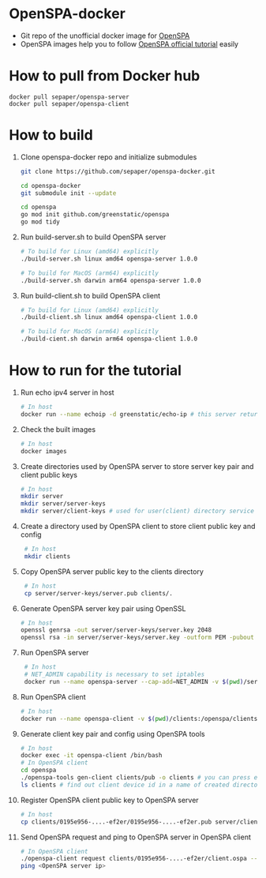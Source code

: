 # OpenSPA-docker
* Git repo of the unofficial docker image for [OpenSPA](https://github.com/greenstatic/openspa)
* OpenSPA images help you to follow [OpenSPA official tutorial](https://github.com/greenstatic/openspa/blob/master/docs/OpenSPA%20Server%20Installation%20with%20iptables.md) easily

# How  to pull from Docker hub
    docker pull sepaper/openspa-server
    docker pull sepaper/openspa-client
# How to build
1. Clone openspa-docker repo and initialize submodules
    ```bash
    git clone https://github.com/sepaper/openspa-docker.git
    
    cd openspa-docker
    git submodule init --update
    
    cd openspa
    go mod init github.com/greenstatic/openspa
    go mod tidy
    ```
2. Run build-server.sh to build OpenSPA server
    ```bash
    # To build for Linux (amd64) explicitly
    ./build-server.sh linux amd64 openspa-server 1.0.0
    
    # To build for MacOS (arm64) explicitly 
    ./build-server.sh darwin arm64 openspa-server 1.0.0
    ```
3. Run build-client.sh to build OpenSPA client
    ```bash
    # To build for Linux (amd64) explicitly
    ./build-client.sh linux amd64 openspa-client 1.0.0
    
    # To build for MacOS (arm64) explicitly 
    ./build-cient.sh darwin arm64 openspa-client 1.0.0
    ```
    
# How to run for the tutorial
1. Run echo ipv4 server in host
    ```bash
    # In host
    docker run --name echoip -d greenstatic/echo-ip # this server returns an echo response like {"success":true,"ip":"172.17.0.3","isIpv6":false,"datetime":"2022-02-02T08:23:15Z","ipDetails":{"remoteIP":"172.17.0.3","forwardedForIP":""},"service":"echo-ip","version":"1.2.0","srcUrl":"https://github.com/greenstatic/echo-ip"}
    ```
2. Check the built images
    ```bash
    # In host
    docker images
    ```
3. Create directories used by OpenSPA server to store server key pair and client public keys
    ```bash
    # In host
    mkdir server
    mkdir server/server-keys
    mkdir server/client-keys # used for user(client) directory service
    ```
4. Create a directory used by OpenSPA client to store client public key and config
   ```bash
    # In host
    mkdir clients
    ```
5. Copy OpenSPA server public key to the clients directory
   ```bash
    # In host
    cp server/server-keys/server.pub clients/.
    ```
6. Generate OpenSPA server key pair using OpenSSL
    ```bash
    # In host
    openssl genrsa -out server/server-keys/server.key 2048
    openssl rsa -in server/server-keys/server.key -outform PEM -pubout -out server/server-keys/server.pub
    ```
7. Run OpenSPA server
   ```bash
    # In host
    # NET_ADMIN capability is necessary to set iptables
    docker run --name openspa-server --cap-add=NET_ADMIN -v $(pwd)/server/server-keys:/openspa/keys -v $(pwd)/server/client-keys:/openspa/es/public_keys openspa-server:1.0.0 --echo-ipv4-server http://<echo ipv4 server ip>:<port>

8. Run OpenSPA client
    ```bash
    # In host
    docker run --name openspa-client -v $(pwd)/clients:/openspa/clients -it openspa-client:1.0.0 /bin/bash
    ```
9. Generate client key pair and config using OpenSPA tools
    ```bash
    # In host
    docker exec -it openspa-client /bin/bash
    # In OpenSPA client
    cd openspa
    ./openspa-tools gen-client clients/pub -o clients # you can press enter for all to set as default
    ls clients # find out client device id in a name of created directory
    ```
10. Register OpenSPA client public key to OpenSPA server
    ```bash
    # In host
    cp clients/0195e956-....-ef2er/0195e956-....-ef2er.pub server/client-keys/.
    ```
11. Send OpenSPA request and ping to OpenSPA server in OpenSPA client
    ```bash
    # In OpenSPA client
    ./openspa-client request clients/0195e956-....-ef2er/client.ospa --protocol icmp -p 1 --echo-ipv4-server http://<echo ipv4 server ip>:<port> --server-ip <OpenSPA server ip>
    ping <OpenSPA server ip>
    ```
